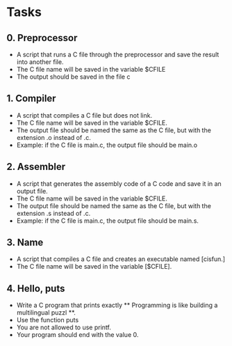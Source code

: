 # Tasks

## 0. Preprocessor

* A script that runs a C file through the preprocessor
  and save the result into another file.
* The C file name will be saved in the variable $CFILE
* The output should be saved in the file c

## 1. Compiler

* A script that compiles a C file but does not link.
* The C file name will be saved in the variable $CFILE.
* The output file should be named the same as the C file, but
with the extension .o instead of .c.
* Example: if the C file is main.c, the output file should be main.o

## 2. Assembler

* A script that generates the assembly code of a C code and save it
in an output file.
* The C file name will be saved in the variable $CFILE.
* The output file should be named the same as the C file,
but with the extension .s instead of .c.
* Example: if the C file is main.c, the output file should be main.s.

## 3. Name

* A script that compiles a C file and creates an executable named [cisfun.]
* The C file name will be saved in the variable [$CFILE].

## 4. Hello, puts
* Write a C program that prints exactly ** Programming
is like building a multilingual puzzl **.
* Use the function puts
* You are not allowed to use printf.
* Your program should end with the value 0.